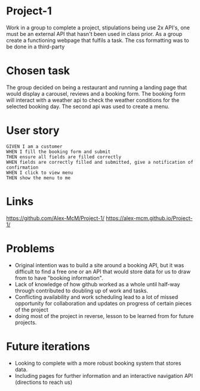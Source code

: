 # Project-1
Work in a group to complete a project, stipulations being use 2x API's, one must be an external API that hasn't been used in class prior. As a group create a functioning webpage that fulfils a task. The css formatting was to be done in a third-party 


# Chosen task
The group decided on being a restaurant and running a landing page that would display a carousel, reviews and a booking form. The booking form will interact with a weather api to check the weather conditions for the selected booking day. The second api was used to create a menu.

# User story
```
GIVEN I am a customer
WHEN I fill the booking form and submit
THEN ensure all fields are filled correctly
WHEN fields are correctly filled and submitted, give a notification of confirmation
WHEN I click to view menu
THEN show the menu to me
```

# Links
https://github.com/Alex-McM/Project-1/
https://alex-mcm.github.io/Project-1/

# Problems
- Original intention was to build a site around a booking API, but it was difficult to find a free one or an API that would store data for us to draw from to have "booking information".
- Lack of knowledge of how github worked as a whole until half-way through contributed to doubling up of work and tasks.
- Conflicting availability and work scheduling lead to a lot of missed opportunity for collaboration and updates on progress of certain pieces of the project
- doing most of the project in reverse, lesson to be learned from for future projects.

# Future iterations
- Looking to complete with a more robust booking system that stores data.
- Including pages for further information and an interactive navigation API (directions to reach us)


